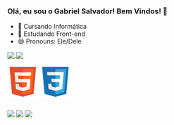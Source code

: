 ### Olá, eu sou o Gabriel Salvador! Bem Vindos! 👋


- 🔭 Cursando Informática
- 🌱 Estudando Front-end
- 😄 Pronouns: Ele/Dele

<a href="https://github.com/gepeese/github-readme-stats">
<img height="250em" align="center" src="https://github-readme-stats.vercel.app/api?username=gepeese&count_private=true&theme=radical" />
</a>
<a href="https://github.com/gepeese/github-readme-stats">
<img height="250em" align="center" src="https://github-readme-stats.vercel.app/api/top-langs/?username=gepeese&size_weight=0&count_weight=1&theme=radical" />
</a> 
<div style="display: inline_block"><br>
  <img align="center" alt="Salvador-HTML" height="70" width="70" src="https://raw.githubusercontent.com/devicons/devicon/master/icons/html5/html5-original.svg">
  <img align="center" alt="Salvador-CSS" height="70" width="70" src="https://raw.githubusercontent.com/devicons/devicon/master/icons/css3/css3-original.svg">
  </div>
  
  ##
  
  <div>
  
  <a href="https://www.linkedin.com/in/gabriel-salvador-a81070266" target="_blank"><img src="https://img.shields.io/badge/-LinkedIn-%230077B5?style=for-the-badge&logo=linkedin&logoColor=white" target="_blank"></a> 
   <a href = "mailto:gabrielfutebolops@gmail.com"><img src="https://img.shields.io/badge/-Gmail-%23333?style=for-the-badge&logo=gmail&logoColor=white" target="_blank"></a>
   <a href="https://wa.me/5548996614428" target="_blank"><img src="https://img.shields.io/badge/WhatsApp-25D366?style=for-the-badge&logo=whatsapp&logoColor=white" target="_blank"> 
   </a>
  
  </div>
  
  <!-- (https://github.com/gepeese/gepeese/blob/output/github-contribution-grid-snake.svg) -->
  
  
  
  
 
  
 
  


           
          
          
          
          

    

